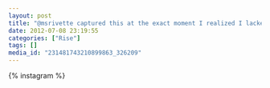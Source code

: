 ```yaml
---
layout: post
title: "@msrivette captured this at the exact moment I realized I lacked an exit strategy"
date: 2012-07-08 23:19:55
categories: ["Rise"]
tags: []
media_id: "231481743210899863_326209"
---
```


{% instagram %}
